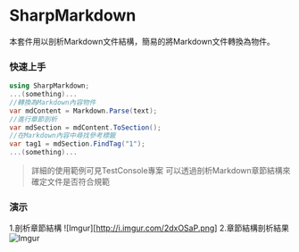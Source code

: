 SharpMarkdown
=====
本套件用以剖析Markdown文件結構，簡易的將Markdown文件轉換為物件。

### 快速上手
```csharp
using SharpMarkdown;
...(something)...
//轉換為Markdown內容物件
var mdContent = Markdown.Parse(text);
//進行章節剖析
var mdSection = mdContent.ToSection();
//在Markdown內容中尋找參考標籤
var tag1 = mdSection.FindTag("1");
...(something)...
```
> 詳細的使用範例可見TestConsole專案
> 可以透過剖析Markdown章節結構來確定文件是否符合規範

### 演示
1.剖析章節結構
![Imgur][http://i.imgur.com/2dxOSaP.png]
2.章節結構剖析結果
![Imgur](http://i.imgur.com/QfbhFx3.png)
